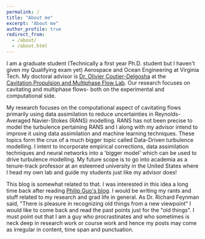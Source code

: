 ```yaml
---
permalink: /
title: "About me"
excerpt: "About me"
author_profile: true
redirect_from: 
  - /about/
  - /about.html
---
```


I am a graduate student (Technically a first year Ph.D. student but I haven't given my Qualifying exam yet) Aerospace and Ocean Engineering at Virginia Tech. My doctoral advisor is [Dr. Olivier Coutier-Delgosha](https://scholar.google.com/citations?user=FqnR6k4AAAAJ&hl=en&oi=ao) at the [Cavitation,Propulsion and Multiphase Flow Lab](https://ocoutier.wixsite.com/cavitationlab). Our research focuses on cavitating and multiphase flows- both on the experimental and computational side.

My research focuses on the computational aspect of cavitating flows primarily using data assimilation to reduce uncertainties in Reynolds-Averaged Navier-Stokes (RANS) modelling. RANS has not been precise to model the turbulence pertaining RANS and I along with my advisor intend to improve it using data assimilation and machine learning techniques. These topics form the crux of a much bigger topic called Data-Driven turbulence modelling. I intent to incorporate empirical corrections, data assimilation techniques and neural networks into a 'bigger model' which can be used to drive turbulence modelling. My future scope is to go into academia as a tenure-track professor at an esteemed university in the United States where I head my own lab and guide my students just like my advisor does!

This blog is somewhat related to that. I was interested in this idea a long time back after reading [Philip Guo's blog](http://www.pgbovine.net/index.html). I would be writing my rants and stuff related to my research and grad life in general. As Dr. Richard Feynman said, "There is pleasure in recognizing old things from a new viewpoint" I would like to come back and read the past points just for the "old things". I must point out that I am a guy who procrastinates and who sometimes is neck deep in research work or course work and hence my posts may come as irregular in content, time span and punctuation.

